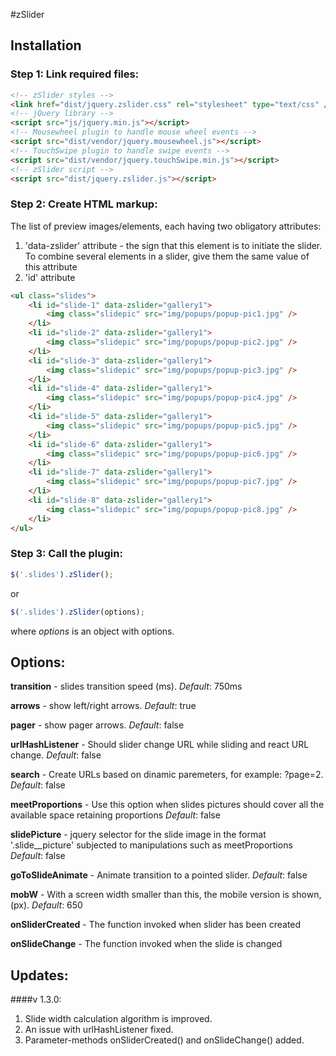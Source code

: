 #zSlider

## Installation

### Step 1: Link required files:
```html
<!-- zSlider styles -->
<link href="dist/jquery.zslider.css" rel="stylesheet" type="text/css" />
<!-- jQuery library -->
<script src="js/jquery.min.js"></script>
<!-- Mousewheel plugin to handle mouse wheel events -->
<script src="dist/vendor/jquery.mousewheel.js"></script>
<!-- TouchSwipe plugin to handle swipe events -->
<script src="dist/vendor/jquery.touchSwipe.min.js"></script>
<!-- zSlider script -->
<script src="dist/jquery.zslider.js"></script>
```
### Step 2: Create HTML markup:

The list of preview images/elements, each having two obligatory attributes:  
1) 'data-zslider' attribute - the sign that this element is to initiate the slider. To combine several elements in a slider, give them the same value of this attribute
2) 'id' attribute
```html
<ul class="slides">
    <li id="slide-1" data-zslider="gallery1">
        <img class="slidepic" src="img/popups/popup-pic1.jpg" />
    </li>
    <li id="slide-2" data-zslider="gallery1">
        <img class="slidepic" src="img/popups/popup-pic2.jpg" />
    </li>
    <li id="slide-3" data-zslider="gallery1">
        <img class="slidepic" src="img/popups/popup-pic3.jpg" />
    </li>
    <li id="slide-4" data-zslider="gallery1">
        <img class="slidepic" src="img/popups/popup-pic4.jpg" />
    </li>
    <li id="slide-5" data-zslider="gallery1">
        <img class="slidepic" src="img/popups/popup-pic5.jpg" />
    </li>
    <li id="slide-6" data-zslider="gallery1">
        <img class="slidepic" src="img/popups/popup-pic6.jpg" />
    </li>
    <li id="slide-7" data-zslider="gallery1">
        <img class="slidepic" src="img/popups/popup-pic7.jpg" />
    </li>
    <li id="slide-8" data-zslider="gallery1">
        <img class="slidepic" src="img/popups/popup-pic8.jpg" />
    </li>
</ul>
```

### Step 3: Call the plugin: 
```javascript
$('.slides').zSlider();
```
or
```javascript
$('.slides').zSlider(options);
```
where *options* is an object with options. 

## Options:
 
 **transition** - slides transition speed (ms). *Default*: 750ms
 
  **arrows** - show left/right arrows. *Default*: true
  
  **pager** - show pager arrows. *Default*: false
  
  **urlHashListener** - Should slider change URL while sliding and react URL change. *Default*: false
  
  **search** - Create URLs based on dinamic paremeters, for example: ?page=2. *Default*: false
  
  **meetProportions** - Use this option when slides pictures should cover all the available space retaining proportions  *Default*: false
  
  **slidePicture** - jquery selector for the slide image in the format '.slide__picture' subjected to manipulations such as meetProportions *Default*: false
  
  **goToSlideAnimate** - Animate transition to a pointed slider. *Default*: false
  
  **mobW** - With a screen width smaller than this, the mobile version is shown, (px). *Default*: 650
  
  **onSliderCreated** - The function invoked when slider has been created
  
  **onSlideChange** - The function invoked when the slide is changed
  
## Updates:

####v 1.3.0:

1) Slide width calculation algorithm is improved.
2) An issue with urlHashListener fixed.
3) Parameter-methods onSliderCreated() and onSlideChange() added.